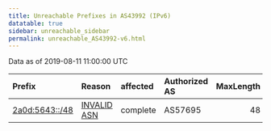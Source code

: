 ```yaml
---
title: Unreachable Prefixes in AS43992 (IPv6)
datatable: true
sidebar: unreachable_sidebar
permalink: unreachable_AS43992-v6.html
---
```


Data as of 2019-08-11 11:00:00 UTC


<div class="datatable-begin"></div>

| Prefix                                                 | Reason                                                                                                | affected   | Authorized AS   |   MaxLength | Anchor                                         |   unreachable /48s |
|:-------------------------------------------------------|:------------------------------------------------------------------------------------------------------|:-----------|:----------------|------------:|:-----------------------------------------------|-------------------:|
| [2a0d:5643::/48](https://stat.ripe.net/2a0d:5643::/48) | [INVALID ASN](https://rpki-validator.ripe.net/announcement-preview?asn=AS43992&prefix=2a0d:5643::/48) | complete   | AS57695         |          48 | [RIPE](unreachable_RIPE_NCC_RPKI_Root-v6.html) |                  1 |

<div class="datatable-end"></div>